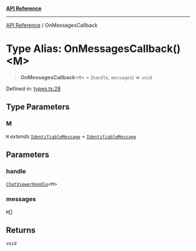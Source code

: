 [**API Reference**](../README.md)

***

[API Reference](../README.md) / OnMessagesCallback

# Type Alias: OnMessagesCallback()\<M\>

> **OnMessagesCallback**\<`M`\> = (`handle`, `messages`) => `void`

Defined in: [types.ts:28](https://github.com/wix-incubator/chat-viewer/blob/15bf3285badb80da9e01685e151f498ed816c224/lib/types.ts#L28)

## Type Parameters

### M

`M` *extends* [`IdentifiableMessage`](IdentifiableMessage.md) = [`IdentifiableMessage`](IdentifiableMessage.md)

## Parameters

### handle

[`ChatViewerHandle`](../interfaces/ChatViewerHandle.md)\<`M`\>

### messages

`M`[]

## Returns

`void`
